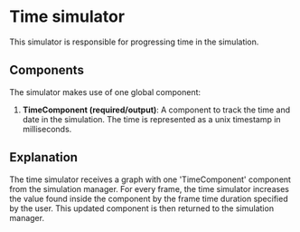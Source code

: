 # Time simulator

This simulator is responsible for progressing time in the simulation.

## Components

The simulator makes use of one global component:

1. **TimeComponent (required/output)**: A component to track the time and date in the simulation. The time is
   represented as a unix timestamp in milliseconds.

## Explanation

The time simulator receives a graph with one 'TimeComponent' component from the simulation manager.
For every frame, the time simulator increases the value found inside the component by the frame time duration specified
by the user.
This updated component is then returned to the simulation manager.